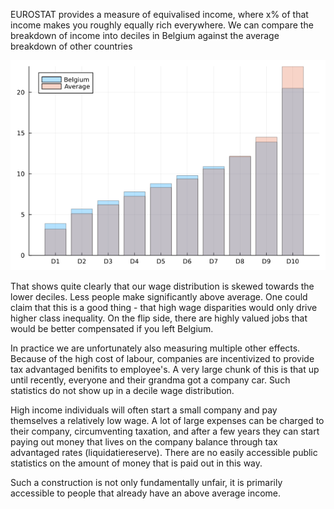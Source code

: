 EUROSTAT provides a measure of equivalised income, where x% of that income makes you roughly equally rich everywhere. We can compare the breakdown of income into deciles in Belgium against the average breakdown of other countries

![](../assets/decile_wage_distribution.png)

That shows quite clearly that our wage distribution is skewed towards the lower deciles. Less people make significantly above average. One could claim that this is a good thing - that high wage disparities would only drive higher class inequality. On the flip side, there are highly valued jobs that would be better compensated if you left Belgium. 

In practice we are unfortunately also measuring multiple other effects. Because of the high cost of labour, companies are incentivized to provide tax advantaged benifits to employee's. A very large chunk of this is that up until recently, everyone and their grandma got a company car. Such statistics do not show up in a decile wage distribution. 

High income individuals will often start a small company and pay themselves a relatively low wage. A lot of large expenses can be charged to their company, circumventing taxation, and after a few years they can start paying out money that lives on the company balance through tax advantaged rates (liquidatiereserve). There are no easily accessible public statistics on the amount of money that is paid out in this way.

Such a construction is not only fundamentally unfair, it is primarily accessible to people that already have an above average income.

